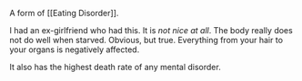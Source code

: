 A form of [[Eating Disorder]].

I had an ex-girlfriend who had this. It is *not nice at all*. The body really does not do well when starved. Obvious, but true. Everything from your hair to your organs is negatively affected.

It also has the highest death rate of any mental disorder.